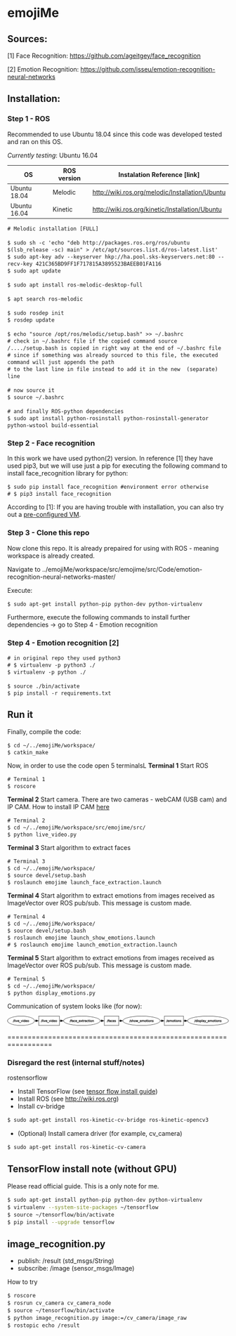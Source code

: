 # emojiMe

## Sources:

[1] Face Recognition:
https://github.com/ageitgey/face_recognition

[2] Emotion Recognition:
https://github.com/isseu/emotion-recognition-neural-networks

## Installation:

### Step 1 - ROS
Recommended to use Ubuntu 18.04 since this code was developed tested and ran on this OS.

_Currently testing_: Ubuntu 16.04

|         OS       |  ROS version  | Instalation Reference [link] |
|------------------|---------------|------------------------------|
|   Ubuntu 18.04   |    Melodic    |http://wiki.ros.org/melodic/Installation/Ubuntu|
|   Ubuntu 16.04   |    Kinetic    |http://wiki.ros.org/kinetic/Installation/Ubuntu|

```
# Melodic installation [FULL]

$ sudo sh -c 'echo "deb http://packages.ros.org/ros/ubuntu $(lsb_release -sc) main" > /etc/apt/sources.list.d/ros-latest.list'
$ sudo apt-key adv --keyserver hkp://ha.pool.sks-keyservers.net:80 --recv-key 421C365BD9FF1F717815A3895523BAEEB01FA116
$ sudo apt update

$ sudo apt install ros-melodic-desktop-full

$ apt search ros-melodic

$ sudo rosdep init
$ rosdep update

$ echo "source /opt/ros/melodic/setup.bash" >> ~/.bashrc
# check in ~/.bashrc file if the copied command source /..../setup.bash is copied in right way at the end of ~/.bashrc file
# since if something was already sourced to this file, the executed command will just appends the path
# to the last line in file instead to add it in the new  (separate) line

# now source it
$ source ~/.bashrc

# and finally ROS-python dependencies
$ sudo apt install python-rosinstall python-rosinstall-generator python-wstool build-essential
```
### Step 2 - Face recognition
In this work we have used python(2) version. In reference [1] they have used pip3, but we will use just a pip for executing the following command to install face_recognition library for python:

```
$ sudo pip install face_recognition #environment error otherwise
# $ pip3 install face_recognition
```
According to [1]: If you are having trouble with installation, you can also try out a [pre-configured VM](https://medium.com/@ageitgey/try-deep-learning-in-python-now-with-a-fully-pre-configured-vm-1d97d4c3e9b).

### Step 3 - Clone this repo
Now clone this repo. It is already prepaired for using with ROS - meaning workspace is already created.

Navigate to ../emojiMe/workspace/src/emojime/src/Code/emotion-recognition-neural-networks-master/

Execute:
```
$ sudo apt-get install python-pip python-dev python-virtualenv
```

Furthermore, execute the following commands to install further dependencies -> go to Step 4 - Emotion recognition

### Step 4 - Emotion recognition [2]
```
# in original repo they used python3
# $ virtualenv -p python3 ./
$ virtualenv -p python ./

$ source ./bin/activate
$ pip install -r requirements.txt
```
## Run it
Finally, compile the code:
```
$ cd ~/../emojiMe/workspace/
$ catkin_make
```

Now, in order to use the code open 5 terminalsL
**Terminal 1**
Start ROS
```
# Terminal 1
$ roscore
```
**Terminal 2**
Start camera. There are two cameras - webCAM (USB cam) and IP CAM.
How to install IP CAM [here](https://thecodacus.com/ip-webcam-opencv-wireless-camera/)
```
# Terminal 2
$ cd ~/../emojiMe/workspace/src/emojime/src/
$ python live_video.py
```
**Terminal 3**
Start algorithm to extract faces
```
# Terminal 3
$ cd ~/../emojiMe/workspace/
$ source devel/setup.bash
$ roslaunch emojime launch_face_extraction.launch
```
**Terminal 4**
Start algorithm to extract emotions from images received as ImageVector over ROS pub/sub. This message is custom made.
```
# Terminal 4
$ cd ~/../emojiMe/workspace/
$ source devel/setup.bash
$ roslaunch emojime launch_show_emotions.launch 
# $ roslaunch emojime launch_emotion_extraction.launch
```
**Terminal 5**
Start algorithm to extract emotions from images received as ImageVector over ROS pub/sub. This message is custom made.
```
# Terminal 5
$ cd ~/../emojiMe/workspace/
$ python display_emotions.py
```

Communication of system looks like (for now):

![alt text](/emojiME_ROS_msgs.jpeg)

=================================================================

### Disregard the rest (internal stuff/notes)

rostensorflow

- Install TensorFlow (see [tensor flow install guide](https://www.tensorflow.org/install/install_linux))
- Install ROS (see http://wiki.ros.org)
- Install cv-bridge

```bash
$ sudo apt-get install ros-kinetic-cv-bridge ros-kinetic-opencv3
```

- (Optional) Install camera driver (for example, cv_camera)

```bash
$ sudo apt-get install ros-kinetic-cv-camera
```

TensorFlow install note (without GPU)
-------------------------------------------
Please read official guide. This is a only note for me.

```bash
$ sudo apt-get install python-pip python-dev python-virtualenv
$ virtualenv --system-site-packages ~/tensorflow
$ source ~/tensorflow/bin/activate
$ pip install --upgrade tensorflow
```

image_recognition.py
--------------------------------

* publish: /result (std_msgs/String)
* subscribe: /image (sensor_msgs/Image)

How to try

```bash
$ roscore
$ rosrun cv_camera cv_camera_node
$ source ~/tensorflow/bin/activate
$ python image_recognition.py image:=/cv_camera/image_raw
$ rostopic echo /result
```
